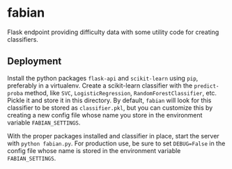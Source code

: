 # fabian

Flask endpoint providing difficulty data with some utility code for creating classifiers.

## Deployment

Install the python packages `flask-api` and `scikit-learn` using `pip`, preferably in a virtualenv. Create a scikit-learn classifier with the `predict-proba` method, like `SVC`, `LogisticRegression`, `RandomForestClassifier`, etc. Pickle it and store it in this directory. By default, `fabian` will look for this classifier to be stored as `classifier.pkl`, but you can customize this by creating a new config file whose name you store in the environment variable `FABIAN_SETTINGS`.

With the proper packages installed and classifier in place, start the server with ```python fabian.py```. For production use, be sure to set `DEBUG=False` in the config file whose name is stored in the environment variable `FABIAN_SETTINGS`.
